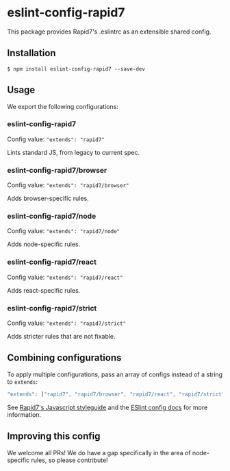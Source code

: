 # eslint-config-rapid7

This package provides Rapid7's .eslintrc as an extensible shared config.

## Installation

```
$ npm install eslint-config-rapid7 --save-dev
```

## Usage

We export the following configurations:

### eslint-config-rapid7

Config value: `"extends": "rapid7"`

Lints standard JS, from legacy to current spec.

### eslint-config-rapid7/browser

Config value: `"extends": "rapid7/browser"`

Adds browser-specific rules.

### eslint-config-rapid7/node

Config value: `"extends": "rapid7/node"`

Adds node-specific rules.

### eslint-config-rapid7/react

Config value: `"extends": "rapid7/react"`

Adds react-specific rules.

### eslint-config-rapid7/strict

Config value: `"extends": "rapid7/strict"`

Adds stricter rules that are not fixable.

## Combining configurations

To apply multiple configurations, pass an array of configs instead of a string to `extends`:

```javascript
"extends": ["rapid7", "rapid7/browser", "rapid7/react", "rapid7/strict"]
```

See [Rapid7's Javascript styleguide](https://github.com/rapid7/javascript-style-guide) and
the [ESlint config docs](http://eslint.org/docs/user-guide/configuring#extending-configuration-files)
for more information.

## Improving this config

We welcome all PRs! We do have a gap specifically in the area of node-specific rules, so please contribute!
